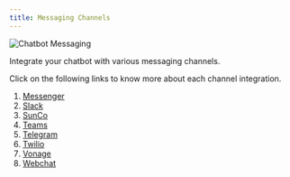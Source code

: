 ```yaml
---
title: Messaging Channels
---
```

![Chatbot Messaging](/img/docs/chatbot_messenger.png)

Integrate your chatbot with various messaging channels.

Click on the following links to know more about each channel integration.
1. [Messenger](./messaging-channels/../../messaging-channels/direct-integrations/facebook-messenger.md)
2. [Slack](./messaging-channels/../../messaging-channels/direct-integrations/slack.md)
3. [SunCo](./messaging-channels/../../messaging-channels/broker-integrations/sunco.md)
4. [Teams](./messaging-channels/../../messaging-channels/direct-integrations/microsoft-teams.md)
5. [Telegram](./messaging-channels/../../messaging-channels/direct-integrations/telegram.md)
6. [Twilio](./messaging-channels/../../messaging-channels/broker-integrations/twilio.md)
7. [Vonage](./messaging-channels/../../messaging-channels/broker-integrations/vonage.md)
8. [Webchat](./messaging-channels/../../messaging-channels/direct-integrations/facebook-messenger.md)